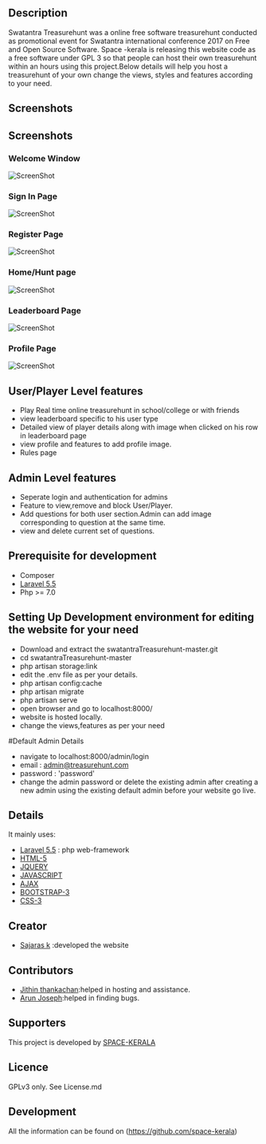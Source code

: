 


## Description

Swatantra Treasurehunt was a online free software treasurehunt conducted as promotional event for Swatantra international conference 2017 on Free and Open Source Software.
Space -kerala is releasing this website code as a free software under GPL 3 so that people can host their own treasurehunt within an hours using this project.Below details will help you host a treasurehunt of your own 
change the views, styles and features according to your need. 
## Screenshots

## Screenshots

### Welcome Window


![ScreenShot](screenshots/welcomepage.png)

### Sign In Page

![ScreenShot](screenshots/signinpage.png)

### Register Page

![ScreenShot](screenshots/registerpage.png)

### Home/Hunt page

![ScreenShot](screenshots/homepage.png)

### Leaderboard Page

![ScreenShot](screenshots/leaderboard.png)

### Profile Page

![ScreenShot](screenshots/profile.png)




## User/Player Level features

* Play Real time online treasurehunt in school/college or with friends
* view leaderboard specific to his user type
* Detailed view of player details along with image when clicked on his row in leaderboard page
* view profile and features to add profile image.
* Rules page

## Admin Level features

* Seperate login and authentication for admins
* Feature to view,remove and block User/Player.
* Add questions for both user section.Admin can add image corresponding to question at the same time.
* view and delete current set of questions.


## Prerequisite for development

* Composer
* [Laravel 5.5](https://laravel.com/docs/5.5/installation)
* Php >= 7.0


## Setting Up Development environment for editing the website for your need

* Download and extract the swatantraTreasurehunt-master.git
* cd swatantraTreasurehunt-master 
* php artisan storage:link
* edit the .env file as per your details.
* php artisan config:cache
* php artisan migrate
* php artisan serve
* open browser and go to localhost:8000/
* website is hosted locally.
* change the views,features as per your need 

#Default Admin Details
* navigate to localhost:8000/admin/login 
* email : admin@treasurehunt.com
* password : 'password'
* change the admin password or delete the existing admin after creating a new admin using the existing default admin before your website go live. 
## Details

It mainly uses:

* [Laravel 5.5](https://laravel.com/docs/5.5/installation) : php web-framework 
* [HTML-5](https://en.wikipedia.org/wiki/HTML5)
* [JQUERY](https://jquery.com/)
* [JAVASCRIPT](https://www.javascript.com)
* [AJAX](https://en.wikipedia.org/wiki/Ajax_(programming))
* [BOOTSTRAP-3](http://getbootstrap.com/docs/3.3/)
* [CSS-3](https://developer.mozilla.org/en-US/docs/Web/CSS/CSS3)


## Creator
     
* [Sajaras k](https://github.com/sajaras) :developed the website


## Contributors

* [Jithin thankachan](https://github.com/jithin-space):helped in hosting and assistance.
* [Arun Joseph](https://github.com/arunjoseph0):helped in finding bugs.


## Supporters
   
This project is developed by [SPACE-KERALA](https://github.com/space-kerala)


## Licence

GPLv3 only. See License.md


## Development

All the information can be found on (https://github.com/space-kerala)